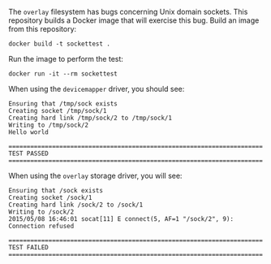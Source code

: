 The `overlay` filesystem has bugs concerning Unix domain sockets.  This repository builds a Docker image that will exercise this bug.  Build an image from this repository:

    docker build -t sockettest .

Run the image to perform the test:

    docker run -it --rm sockettest

When using the `devicemapper` driver, you should see:

    Ensuring that /tmp/sock exists
    Creating socket /tmp/sock/1
    Creating hard link /tmp/sock/2 to /tmp/sock/1
    Writing to /tmp/sock/2
    Hello world

    ======================================================================
    TEST PASSED
    ======================================================================


When using the `overlay` storage driver, you will see:

    Ensuring that /sock exists
    Creating socket /sock/1
    Creating hard link /sock/2 to /sock/1
    Writing to /sock/2
    2015/05/08 16:46:01 socat[11] E connect(5, AF=1 "/sock/2", 9): Connection refused

    ======================================================================
    TEST FAILED
    ======================================================================

